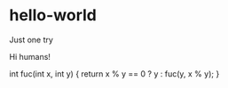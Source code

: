 # hello-world
Just one try

Hi humans!

int fuc(int x, int y) {
  return x % y == 0 ? y : fuc(y, x % y); 
}
